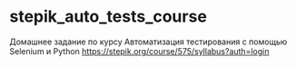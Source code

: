# stepik_auto_tests_course
Домашнее задание по курсу Автоматизация тестирования с помощью Selenium и Python https://stepik.org/course/575/syllabus?auth=login
